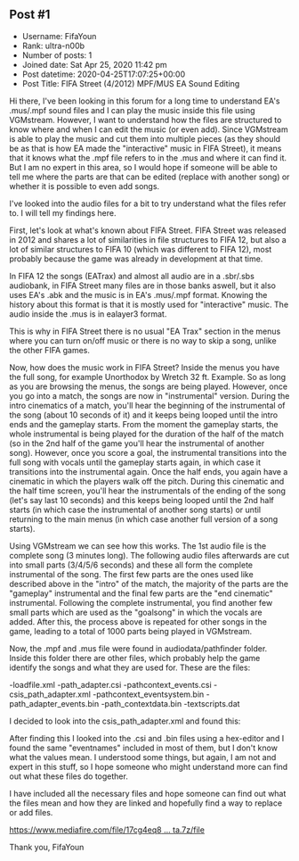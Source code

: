 ## Post #1
- Username: FifaYoun
- Rank: ultra-n00b
- Number of posts: 1
- Joined date: Sat Apr 25, 2020 11:42 pm
- Post datetime: 2020-04-25T17:07:25+00:00
- Post Title: FIFA Street (4/2012) MPF/MUS EA Sound Editing

Hi there, I've been looking in this forum for a long time to understand EA's .mus/.mpf sound files and I can play the music inside this file using VGMstream. However, I want to understand how the files are structured to know where and when I can edit the music (or even add). Since VGMstream is able to play the music and cut them into multiple pieces (as they should be as that is how EA made the "interactive" music in FIFA Street), it means that it knows what the .mpf file refers to in the .mus and where it can find it. But I am no expert in this area, so I would hope if someone will be able to tell me where the parts are that can be edited (replace with another song) or whether it is possible to even add songs.

I've looked into the audio files for a bit to try understand what the files refer to. I will tell my findings here.

First, let's look at what's known about FIFA Street. FIFA Street was released in 2012 and shares a lot of similarities in file structures to FIFA 12, but also a lot of similar structures to FIFA 10 (which was different to FIFA 12), most probably because the game was already in development at that time.

In FIFA 12 the songs (EATrax) and almost all audio are in a .sbr/.sbs audiobank, in FIFA Street many files are in those banks aswell, but it also uses EA's .abk and the music is in EA's .mus/.mpf format. Knowing the history about this format is that it is mostly used for "interactive" music. The audio inside the .mus is in ealayer3 format.

This is why in FIFA Street there is no usual "EA Trax" section in the menus where you can turn on/off music or there is no way to skip a song, unlike the other FIFA games. 

Now, how does the music work in FIFA Street? Inside the menus you have the full song, for example Unorthodox by Wretch 32 ft. Example. So as long as you are browsing the menus, the songs are being played. However, once you go into a match, the songs are now in "instrumental" version. During the intro cinematics of a match, you'll hear the beginning of the instrumental of the song (about 10 seconds of it) and it keeps being looped until the intro ends and the gameplay starts. From the moment the gameplay starts, the whole instrumental is being played for the duration of the half of the match (so in the 2nd half of the game you'll hear the instrumental of another song). However, once you score a goal, the instrumental transitions into the full song with vocals until the gameplay starts again, in which case it transitions into the instrumental again. Once the half ends, you again have a cinematic in which the players walk off the pitch. During this cinematic and the half time screen, you'll hear the instrumentals of the ending of the song (let's say last 10 seconds) and this keeps being looped until the 2nd half starts (in which case the instrumental of another song starts) or until returning to the main menus (in which case another full version of a song starts).

Using VGMstream we can see how this works. The 1st audio file is the complete song (3 minutes long). The following audio files afterwards are cut into small parts (3/4/5/6 seconds) and these all form the complete instrumental of the song. The first few parts are the ones used like described above in the "intro" of the match, the majority of the parts are the "gameplay" instrumental and the final few parts are the "end cinematic" instrumental. Following the complete instrumental, you find another few small parts which are used as the "goalsong" in which the vocals are added.  After this, the process above is repeated for other songs in the game, leading to a total of 1000 parts being played in VGMstream.

Now, the .mpf and .mus file were found in audiodata/pathfinder folder. Inside this folder there are other files, which probably help the game identify the songs and what they are used for. These are the files:

-loadfile.xml
-path_adapter.csi
-pathcontext_events.csi
-csis_path_adapter.xml
-pathcontext_eventsystem.bin
-path_adapter_events.bin
-path_contextdata.bin
-textscripts.dat

I decided to look into the csis_path_adapter.xml and found this:

<AudioFramework>
  <Module type="PathModule" name="FS4PathModule">
    <EventMapping eventName="PATH_EVENT_Global_Song_ID_01" eventType="event" eventValue="0x19AD43A" />
    <EventMapping eventName="PATH_EVENT_Global_Song_ID_02" eventType="event" eventValue="0x1938227" />
    <EventMapping eventName="PATH_EVENT_Global_Song_ID_03" eventType="event" eventValue="0x194B268" />
    <EventMapping eventName="PATH_EVENT_Global_Song_ID_04" eventType="event" eventValue="0x1F0279B" />
    <EventMapping eventName="PATH_EVENT_Global_Song_ID_05" eventType="event" eventValue="0x1F71842" />
    <EventMapping eventName="PATH_EVENT_Global_Song_ID_06" eventType="event" eventValue="0x1FE4621" />
    <EventMapping eventName="PATH_EVENT_Global_Song_ID_07" eventType="event" eventValue="0x1F9767C" />
    <EventMapping eventName="PATH_EVENT_Global_Song_ID_08" eventType="event" eventValue="0x1466B7D" />
    <EventMapping eventName="PATH_EVENT_Global_Song_ID_09" eventType="event" eventValue="0x1415C22" />
    <EventMapping eventName="PATH_EVENT_Global_Song_ID_10" eventType="event" eventValue="0x186D25D" />
    <EventMapping eventName="PATH_EVENT_Global_Song_ID_11" eventType="event" eventValue="0x181E300" />
    <EventMapping eventName="PATH_EVENT_Global_Song_ID_12" eventType="event" eventValue="0x188B2DF" />
    <EventMapping eventName="PATH_EVENT_Global_Song_ID_13" eventType="event" eventValue="0x18F833E" />
    <EventMapping eventName="PATH_EVENT_Global_Song_ID_14" eventType="event" eventValue="0x1EB1643" />
    <EventMapping eventName="PATH_EVENT_Global_Song_ID_15" eventType="event" eventValue="0x1EC270C" />
    <EventMapping eventName="PATH_EVENT_Global_Song_ID_16" eventType="event" eventValue="0x1E576D9" />
    <EventMapping eventName="PATH_EVENT_Global_Song_ID_17" eventType="event" eventValue="0x1E24756" />
    <EventMapping eventName="PATH_EVENT_Global_Song_ID_18" eventType="event" eventValue="0x15D5A35" />
    <EventMapping eventName="PATH_EVENT_Global_Song_ID_19" eventType="event" eventValue="0x15A6AF8" />
    <EventMapping eventName="PATH_EVENT_Global_Song_ID_20" eventType="event" eventValue="0x1AB8209" />
    <EventMapping eventName="PATH_EVENT_Global_Song_ID_21" eventType="event" eventValue="0x1ACB1E6" />
    <EventMapping eventName="PATH_EVENT_Global_Song_ID_22" eventType="event" eventValue="0x1A5E0B7" />
    <EventMapping eventName="PATH_EVENT_Global_Song_ID_23" eventType="event" eventValue="0x1A2CFD8" />
    <EventMapping eventName="PATH_EVENT_Global_Song_FE_Playback" eventType="event" eventValue="0x1849965" />
    <EventMapping eventName="PATH_EVENT_Global_Pause_On" eventType="event" eventValue="0x108741B" />
    <EventMapping eventName="PATH_EVENT_Global_Pause_Off" eventType="event" eventValue="0x1CE40E0" />
    <EventMapping eventName="PATH_EVENT_Global_Intro" eventType="event" eventValue="0x1F04B26" />
    <EventMapping eventName="PATH_EVENT_Global_Start" eventType="event" eventValue="0x18CDB32" />
    <EventMapping eventName="PATH_EVENT_Global_End" eventType="event" eventValue="0x1AD1CBB" />
    <EventMapping eventName="PATH_EVENT_Global_Fade_Out" eventType="event" eventValue="0x18D62E3" />
    <EventMapping eventName="PATH_EVENT_Global_Fade_In" eventType="event" eventValue="0x1E4FD2C" />
    <EventMapping eventName="PATH_EVENT_Global_Goal1_Home" eventType="event" eventValue="0x108556D" />
    <EventMapping eventName="PATH_EVENT_Global_Goal1_Away" eventType="event" eventValue="0x181FAB7" />
    <EventMapping eventName="PATH_EVENT_Global_Goal_Finished" eventType="event" eventValue="0x1756340" />
    <EventMapping eventName="PATH_EVENT_Global_Song_Stop" eventType="event" eventValue="0x138FD5D" />
    <EventMapping eventName="PATH_StopAll" eventType="stop" />
    <EventMapping eventName="PATH_ClearAllEvents" eventType="clear" />
    <EventMapping eventName="PATH_Control" eventType="control" />
  </Module>
</AudioFramework>

After finding this I looked into the .csi and .bin files using a hex-editor and I found the same "eventnames" included in most of them, but I don't know what the values mean. I understood some things, but again, I am not and expert in this stuff, so I hope someone who might understand more can find out what these files do together.

I have included all the necessary files and hope someone can find out what the files mean and how they are linked and hopefully find a way to replace or add files.

[https://www.mediafire.com/file/17cg4eq8 ... ta.7z/file](https://www.mediafire.com/file/17cg4eq81pqzdcw/audiodata.7z/file)

Thank you,
FifaYoun
